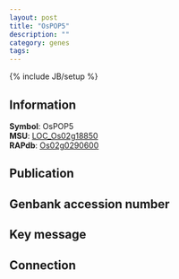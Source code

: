 ```yaml
---
layout: post
title: "OsPOP5"
description: ""
category: genes
tags: 
---
```

{% include JB/setup %}

## Information
__Symbol__: OsPOP5  
__MSU__: [LOC_Os02g18850](http://rice.plantbiology.msu.edu/cgi-bin/ORF_infopage.cgi?orf=LOC_Os02g18850)  
__RAPdb__: [Os02g0290600](http://rapdb.dna.affrc.go.jp/viewer/gbrowse_details/irgsp1?name=Os02g0290600)  

## Publication

## Genbank accession number

## Key message

## Connection


